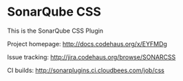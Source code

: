 SonarQube CSS
================

This is the SonarQube CSS Plugin

Project homepage:
http://docs.codehaus.org/x/EYFMDg

Issue tracking:
http://jira.codehaus.org/browse/SONARCSS

CI builds:
http://sonarplugins.ci.cloudbees.com/job/css
